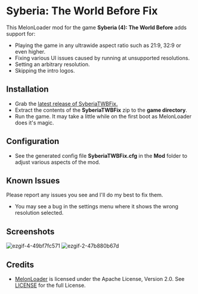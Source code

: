 # Syberia: The World Before Fix

This MelonLoader mod for the game **Syberia (4): The World Before** adds support for:
- Playing the game in any ultrawide aspect ratio such as 21:9, 32:9 or even higher.
- Fixing various UI issues caused by running at unsupported resolutions.
- Setting an arbitrary resolution.
- Skipping the intro logos.

## Installation
- Grab the [latest release of SyberiaTWBFix.](https://github.com/Lyall/SyberiaTWBFix/releases)
- Extract the contents of the **SyberiaTWBFix** zip to the **game directory**.
- Run the game. It may take a little while on the first boot as MelonLoader does it's magic.

## Configuration
- See the generated config file **SyberiaTWBFix.cfg** in the **Mod** folder to adjust various aspects of the mod.

## Known Issues
Please report any issues you see and I'll do my best to fix them.
- You may see a bug in the settings menu where it shows the wrong resolution selected. 

## Screenshots
![ezgif-4-49bf7fc571](https://user-images.githubusercontent.com/695941/159209092-60333d84-8618-44fe-9448-80f8a71648fc.gif)
![ezgif-2-47b880b67d](https://user-images.githubusercontent.com/695941/159208854-9f4a8c71-3522-48dc-b5c1-a1edf8e28ac3.gif)

## Credits
- [MelonLoader](https://github.com/LavaGang/MelonLoader) is licensed under the Apache License, Version 2.0. See [LICENSE](https://github.com/LavaGang/MelonLoader/blob/master/LICENSE.md) for the full License.
